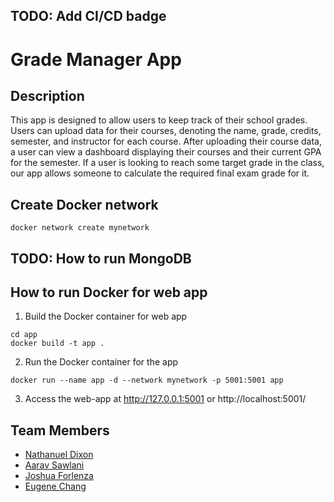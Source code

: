 ## TODO: Add CI/CD badge

# Grade Manager App

## Description

This app is designed to allow users to keep track of their school grades. Users can upload data for their courses, denoting the name, grade, credits, semester, and instructor for each course. After uploading their course data, a user can view a dashboard displaying their courses and their current GPA for the semester. If a user is looking to reach some target grade in the class, our app allows someone to calculate the required final exam grade for it.

## Create Docker network

```
docker network create mynetwork
```

## TODO: How to run MongoDB

## How to run Docker for web app

1. Build the Docker container for web app

```
cd app
docker build -t app .
```

2. Run the Docker container for the app

```
docker run --name app -d --network mynetwork -p 5001:5001 app
```

3. Access the web-app at http://127.0.0.1:5001 or http://localhost:5001/

## Team Members

- [Nathanuel Dixon](https://github.com/nathanuel0322)
- [Aarav Sawlani](https://github.com/aaravsawlani)
- [Joshua Forlenza](https://github.com/joshforlenza)
- [Eugene Chang](https://github.com/egnechng)

